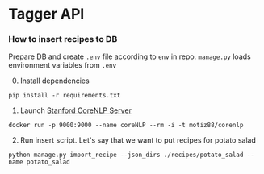 # Tagger API

### How to insert recipes to DB

Prepare DB and create `.env` file according to `env` in repo. `manage.py` loads environment variables from `.env` 

0. Install dependencies
```commandline
pip install -r requirements.txt
```

1. Launch [Stanford CoreNLP Server](https://stanfordnlp.github.io/CoreNLP/corenlp-server.html)
```commandline
docker run -p 9000:9000 --name coreNLP --rm -i -t motiz88/corenlp
```

2. Run insert script. Let's say that we want to put recipes for potato salad
```commandline
python manage.py import_recipe --json_dirs ./recipes/potato_salad --name potato_salad
```

